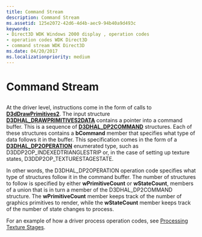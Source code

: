 ```yaml
---
title: Command Stream
description: Command Stream
ms.assetid: 125e2072-42d6-4d4b-aec9-94b40a9d493c
keywords:
- Direct3D WDK Windows 2000 display , operation codes
- operation codes WDK Direct3D
- command stream WDK Direct3D
ms.date: 04/20/2017
ms.localizationpriority: medium
---
```


# Command Stream


## <span id="ddk_command_stream_gg"></span><span id="DDK_COMMAND_STREAM_GG"></span>


At the driver level, instructions come in the form of calls to [**D3dDrawPrimitives2**](https://msdn.microsoft.com/library/windows/hardware/ff544704). The input structure [**D3DHAL\_DRAWPRIMITIVES2DATA**](https://msdn.microsoft.com/library/windows/hardware/ff545957) contains a pointer into a command buffer. This is a sequence of [**D3DHAL\_DP2COMMAND**](https://msdn.microsoft.com/library/windows/hardware/ff545454) structures. Each of these structures contains a **bCommand** member that specifies what type of data follows it in the buffer. This specification comes in the form of a [**D3DHAL\_DP2OPERATION**](https://msdn.microsoft.com/library/windows/hardware/ff545678) enumerated type, such as D3DDP2OP\_INDEXEDTRIANGLESTRIP or, in the case of setting up texture states, D3DDP2OP\_TEXTURESTAGESTATE.

In other words, the D3DHAL\_DP2OPERATION operation code specifies what type of structures follow it in the command buffer. The number of structures to follow is specified by either **wPrimitiveCount** or **wStateCount**, members of a union that is in turn a member of the D3DHAL\_DP2COMMAND structure. The **wPrimitiveCount** member keeps track of the number of graphics primitives to render, while the **wStateCount** member keeps track of the number of state changes to process.

For an example of how a driver process operation codes, see [Processing Texture Stages](processing-texture-stages.md).

 

 





